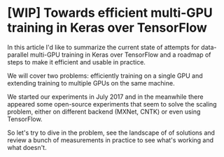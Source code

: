 # [WIP] Towards efficient multi-GPU training in Keras over TensorFlow

In this article I'd like to summarize the current state of attempts for data-parallel multi-GPU training in Keras over TensorFlow and a roadmap of steps to make it efficient and usable in practice.

We will cover two problems: efficiently training on a single GPU and extending training to multiple GPUs on the same machine.

We started our experiments in July 2017 and in the meanwhile there appeared some open-source experiments that seem to solve the scaling problem, either on different backend (MXNet, CNTK) or even using TensorFlow.

So let's try to dive in the problem, see the landscape of of solutions and review a bunch of measurements in practice to see what's working and what doesn't.
